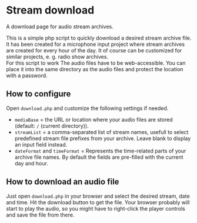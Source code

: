 # Stream download
A download page for audio stream archives.

This is a simple php script to quickly download a desired stream archive file. It has been created for a microphone input project where stream archives are created for every hour of the day. It of course can be customized for similar projects, e. g. radio show archives.  
For this script to work The audio files have to be web-accessible. You can place it into the same directory as the audio files and protect the location with a password. 

## How to configure

Open `download.php` and customize the following settings if needed. 

* `mediaBase` = the URL or location where your audio files are stored (default: `/` (current directory)).
* `streamList` = a comma-separated list of stream names, usefull to select predefined stream file prefixes from your archive. Leave blank to display an input field instead.
* `dateFormat` and `timeFormat` = Represents the time-related parts of your archive file names. By default the fields are pre-filled with the current day and hour. 

## How to download an audio file

Just open `download.php` in your browser and select the desired stream, date and time. Hit the download button to get the file. Your browser probably will start to play the audio, so you might have to right-click the player controls and save the file from there. 
